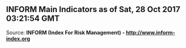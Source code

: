 ## INFORM Main Indicators as of Sat, 28 Oct 2017 03:21:54 GMT

Source: **INFORM (Index For Risk Management) - http://www.inform-index.org**